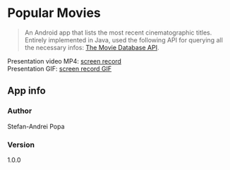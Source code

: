 # Popular Movies
> An Android app that lists the most recent cinematographic titles. Entirely implemented in Java, used the following API for querying all the necessary infos: [The Movie Database API](https://developers.themoviedb.org/3/getting-started/introduction).

Presentation video MP4: [screen record](https://github.com/AndreiPopa21/Popular-Movies/blob/master/gif/pmp_screen_record.mp4)  
Presentation GIF: [screen record GIF](https://github.com/AndreiPopa21/Popular-Movies/blob/master/gif/pmp-gif-presentation.gif)  



## App info

### Author

Stefan-Andrei Popa

### Version  

1.0.0
